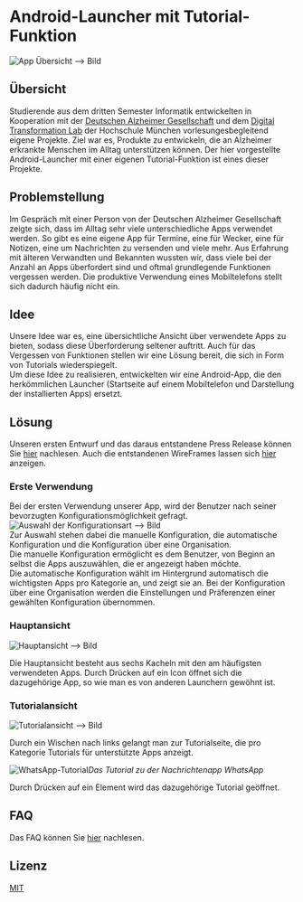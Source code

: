 # Android-Launcher mit Tutorial-Funktion

![App Übersicht]()  --> Bild


## Übersicht

Studierende aus dem dritten Semester Informatik entwickelten in Kooperation mit der [Deutschen Alzheimer Gesellschaft](https://www.deutsche-alzheimer.de) und dem [Digital Transformation Lab](https://www.hm.edu/dt-lab/) der Hochschule München vorlesungesbegleitend eigene Projekte. Ziel war es, Produkte zu entwickeln, die an Alzheimer erkrankte Menschen im Alltag unterstützen können.
Der hier vorgestellte Android-Launcher mit einer eigenen Tutorial-Funktion ist eines dieser Projekte. 

## Problemstellung

Im Gespräch mit einer Person von der Deutschen Alzheimer Gesellschaft zeigte sich, dass im Alltag sehr viele unterschiedliche Apps verwendet werden. So gibt es eine eigene App für Termine, eine für Wecker, eine für Notizen, eine um Nachrichten zu versenden und viele mehr. Aus Erfahrung mit älteren Verwandten und Bekannten wussten wir, dass viele bei der Anzahl an Apps überfordert sind und oftmal grundlegende Funktionen vergessen werden. Die produktive Verwendung eines Mobiltelefons stellt sich dadurch häufig nicht ein.

## Idee

Unsere Idee war es, eine übersichtliche Ansicht über verwendete Apps zu bieten, sodass diese Überforderung seltener auftritt. Auch für das Vergessen von Funktionen stellen wir eine Lösung bereit, die sich in Form von Tutorials wiederspiegelt.  
Um diese Idee zu realisieren, entwickelten wir eine Android-App, die den herkömmlichen Launcher (Startseite auf einem Mobiltelefon und Darstellung der installierten Apps) ersetzt.

## Lösung

Unseren ersten Entwurf und das daraus entstandene Press Release können Sie [hier]() nachlesen. Auch die entstandenen WireFrames lassen sich [hier]() anzeigen.

### Erste Verwendung

Bei der ersten Verwendung unserer App, wird der Benutzer nach seiner bevorzugten Konfigurationsmöglichkeit gefragt.  
![Auswahl der Konfigurationsart]() --> Bild  
Zur Auswahl stehen dabei die manuelle Konfiguration, die automatische Konfiguration und die Konfiguration über eine Organisation.  
Die manuelle Konfiguration ermöglicht es dem Benutzer, von Beginn an selbst die Apps auszuwählen, die er angezeigt haben möchte.  
Die automatische Konfiguration wählt im Hintergrund automatisch die wichtigsten Apps pro Kategorie an, und zeigt sie an.
Bei der Konfiguration über eine Organisation werden die Einstellungen und Präferenzen einer gewählten Konfiguration übernommen.

### Hauptansicht

![Hauptansicht]() --> Bild  

Die Hauptansicht besteht aus sechs Kacheln mit den am häufigsten verwendeten Apps. Durch Drücken auf ein Icon öffnet sich die dazugehörige App, so wie man es von anderen Launchern gewöhnt ist.  

### Tutorialansicht

![Tutorialansicht]() --> Bild  

Durch ein Wischen nach links gelangt man zur Tutorialseite, die pro Kategorie Tutorials für unterstützte Apps anzeigt.  

![WhatsApp-Tutorial]()*Das Tutorial zu der Nachrichtenapp WhatsApp*

Durch Drücken auf ein Element wird das dazugehörige Tutorial geöffnet.

## FAQ

Das FAQ können Sie [hier]() nachlesen.


## Lizenz
[MIT](https://choosealicense.com/licenses/mit/)
